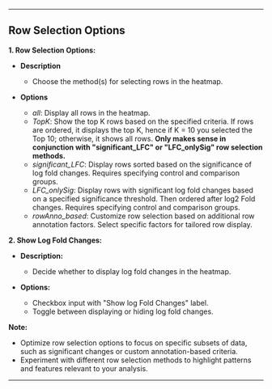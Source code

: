 
---

## Row Selection Options

**1. Row Selection Options:**

- **Description**
  - Choose the method(s) for selecting rows in the heatmap.

- **Options**
  - _all_: Display all rows in the heatmap.
  - _TopK_: Show the top K rows based on the specified criteria. If rows are ordered, 
    it displays the top K, hence if K = 10 you selected the Top 10; otherwise, it shows all rows. **Only makes sense in 
    conjunction with "significant_LFC" or "LFC_onlySig" row selection methods.**
  - _significant_LFC_: Display rows sorted based on the significance of log fold changes. Requires specifying control and comparison groups.
  - _LFC_onlySig_: Display rows with significant log fold changes based on a specified significance threshold. Then ordered after log2 Fold changes. Requires specifying control and comparison groups.
  - _rowAnno_based_: Customize row selection based on additional row annotation factors. Select specific factors for tailored row display.

**2. Show Log Fold Changes:**

- **Description:**
  - Decide whether to display log fold changes in the heatmap.

- **Options:**
  - Checkbox input with "Show log Fold Changes" label.
  - Toggle between displaying or hiding log fold changes.

**Note:**
- Optimize row selection options to focus on specific subsets of data, such as significant changes or custom annotation-based criteria.
- Experiment with different row selection methods to highlight patterns and features relevant to your analysis.

***
